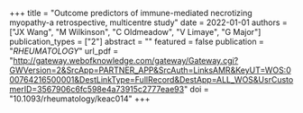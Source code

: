 +++
title = "Outcome predictors of immune-mediated necrotizing myopathy-a retrospective, multicentre study"
date = 2022-01-01
authors = ["JX Wang", "M Wilkinson", "C Oldmeadow", "V Limaye", "G Major"]
publication_types = ["2"]
abstract = ""
featured = false
publication = "*RHEUMATOLOGY*"
url_pdf = "http://gateway.webofknowledge.com/gateway/Gateway.cgi?GWVersion=2&SrcApp=PARTNER_APP&SrcAuth=LinksAMR&KeyUT=WOS:000764216500001&DestLinkType=FullRecord&DestApp=ALL_WOS&UsrCustomerID=3567906c6fc598e4a73915c2777eae93"
doi = "10.1093/rheumatology/keac014"
+++

